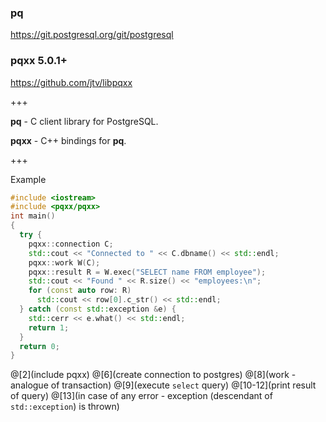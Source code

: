 ### pq

https://git.postgresql.org/git/postgresql

### pqxx 5.0.1+

https://github.com/jtv/libpqxx

+++

**pq** - C client library for PostgreSQL.

**pqxx** - C++ bindings for **pq**.

+++

Example

```C++
#include <iostream>
#include <pqxx/pqxx>
int main()
{
  try {
    pqxx::connection C;
    std::cout << "Connected to " << C.dbname() << std::endl;
    pqxx::work W(C);
    pqxx::result R = W.exec("SELECT name FROM employee");
    std::cout << "Found " << R.size() << "employees:\n";
    for (const auto row: R)
      std::cout << row[0].c_str() << std::endl;
  } catch (const std::exception &e) {
    std::cerr << e.what() << std::endl;
    return 1;
  }
  return 0;
}
```

@[2](include pqxx)
@[6](create connection to postgres)
@[8](work - analogue of transaction)
@[9](execute `select` query)
@[10-12](print result of query)
@[13](in case of any error - exception (descendant of `std::exception`) is thrown)

